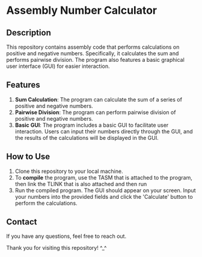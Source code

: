 # Assembly Number Calculator

## Description
This repository contains assembly code that performs calculations on positive and negative numbers. Specifically, it calculates the sum and performs pairwise division. The program also features a basic graphical user interface (GUI) for easier interaction.

## Features
1. **Sum Calculation**: The program can calculate the sum of a series of positive and negative numbers.
2. **Pairwise Division**: The program can perform pairwise division of positive and negative numbers.
3. **Basic GUI**: The program includes a basic GUI to facilitate user interaction. Users can input their numbers directly through the GUI, and the results of the calculations will be displayed in the GUI.

## How to Use
1. Clone this repository to your local machine.
2. To **compile** the program, use the TASM that is attached to the program, then link the TLINK that is also attached and then run
3. Run the compiled program. The GUI should appear on your screen. Input your numbers into the provided fields and click the 'Calculate' button to perform the calculations.

## Contact
If you have any questions, feel free to reach out.

Thank you for visiting this repository! ^_^
